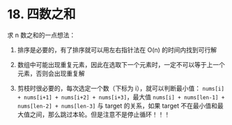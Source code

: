# 18. 四数之和
求 n 数之和的一点想法：

1. 排序是必要的，有了排序就可以用左右指针法在 O(n) 的时间内找到可行解

1. 数组中可能出现重复元素，因此在选取下一个元素时，一定不可以等于上一个元素，否则会出现重复解

1. 剪枝时很必要的，每次选定一个数（下标为 i），就可以判断最小值： `nums[i] + nums[i+1] + nums[i+2] + nums[i+3]`，最大值 `nums[i] + nums[len-1] + nums[len-2] + nums[len-3]` 与 target 的关系，如果 target 不在最小值和最大值之间，那么跳过本轮。但是注意不是停止循环！！！

